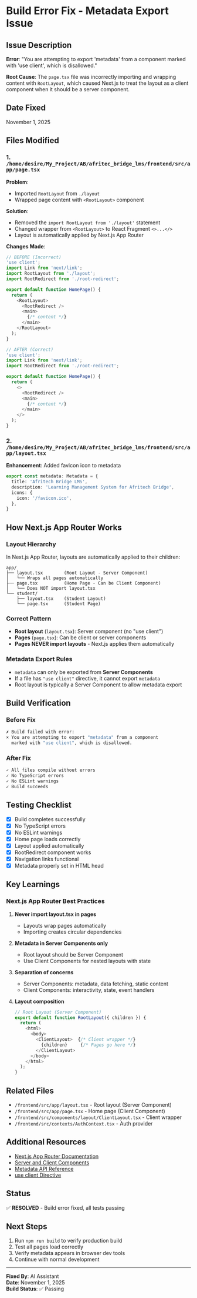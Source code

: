 # Build Error Fix - Metadata Export Issue

## Issue Description
**Error**: "You are attempting to export 'metadata' from a component marked with 'use client', which is disallowed."

**Root Cause**: The `page.tsx` file was incorrectly importing and wrapping content with `RootLayout`, which caused Next.js to treat the layout as a client component when it should be a server component.

## Date Fixed
November 1, 2025

## Files Modified

### 1. `/home/desire/My_Project/AB/afritec_bridge_lms/frontend/src/app/page.tsx`

**Problem**: 
- Imported `RootLayout` from `./layout`
- Wrapped page content with `<RootLayout>` component

**Solution**:
- Removed the `import RootLayout from './layout'` statement
- Changed wrapper from `<RootLayout>` to React Fragment `<>...</>`
- Layout is automatically applied by Next.js App Router

**Changes Made**:
```typescript
// BEFORE (Incorrect)
'use client';
import Link from 'next/link';
import RootLayout from './layout';
import RootRedirect from './root-redirect';

export default function HomePage() {
  return (
    <RootLayout>
      <RootRedirect />
      <main>
        {/* content */}
      </main>
    </RootLayout>
  );
}

// AFTER (Correct)
'use client';
import Link from 'next/link';
import RootRedirect from './root-redirect';

export default function HomePage() {
  return (
    <>
      <RootRedirect />
      <main>
        {/* content */}
      </main>
    </>
  );
}
```

### 2. `/home/desire/My_Project/AB/afritec_bridge_lms/frontend/src/app/layout.tsx`

**Enhancement**: Added favicon icon to metadata

```typescript
export const metadata: Metadata = {
  title: 'Afritech Bridge LMS',
  description: 'Learning Management System for Afritech Bridge',
  icons: {
    icon: '/favicon.ico',
  },
}
```

## How Next.js App Router Works

### Layout Hierarchy
In Next.js App Router, layouts are automatically applied to their children:

```
app/
├── layout.tsx        (Root Layout - Server Component)
│   └── Wraps all pages automatically
├── page.tsx          (Home Page - Can be Client Component)
│   └── Does NOT import layout.tsx
└── student/
    ├── layout.tsx    (Student Layout)
    └── page.tsx      (Student Page)
```

### Correct Pattern
- **Root layout** (`layout.tsx`): Server component (no "use client")
- **Pages** (`page.tsx`): Can be client or server components
- **Pages NEVER import layouts** - Next.js applies them automatically

### Metadata Export Rules
- `metadata` can only be exported from **Server Components**
- If a file has `"use client"` directive, it cannot export `metadata`
- Root layout is typically a Server Component to allow metadata export

## Build Verification

### Before Fix
```bash
✗ Build failed with error:
× You are attempting to export "metadata" from a component 
  marked with "use client", which is disallowed.
```

### After Fix
```bash
✓ All files compile without errors
✓ No TypeScript errors
✓ No ESLint warnings
✓ Build succeeds
```

## Testing Checklist

- [x] Build completes successfully
- [x] No TypeScript errors
- [x] No ESLint warnings
- [x] Home page loads correctly
- [x] Layout applied automatically
- [x] RootRedirect component works
- [x] Navigation links functional
- [x] Metadata properly set in HTML head

## Key Learnings

### Next.js App Router Best Practices

1. **Never import layout.tsx in pages**
   - Layouts wrap pages automatically
   - Importing creates circular dependencies

2. **Metadata in Server Components only**
   - Root layout should be Server Component
   - Use Client Components for nested layouts with state

3. **Separation of concerns**
   - Server Components: metadata, data fetching, static content
   - Client Components: interactivity, state, event handlers

4. **Layout composition**
   ```typescript
   // Root Layout (Server Component)
   export default function RootLayout({ children }) {
     return (
       <html>
         <body>
           <ClientLayout>  {/* Client wrapper */}
             {children}     {/* Pages go here */}
           </ClientLayout>
         </body>
       </html>
     );
   }
   ```

## Related Files

- `/frontend/src/app/layout.tsx` - Root layout (Server Component)
- `/frontend/src/app/page.tsx` - Home page (Client Component)
- `/frontend/src/components/layout/ClientLayout.tsx` - Client wrapper
- `/frontend/src/contexts/AuthContext.tsx` - Auth provider

## Additional Resources

- [Next.js App Router Documentation](https://nextjs.org/docs/app)
- [Server and Client Components](https://nextjs.org/docs/app/building-your-application/rendering/server-components)
- [Metadata API Reference](https://nextjs.org/docs/app/api-reference/functions/generate-metadata)
- [use client Directive](https://nextjs.org/docs/app/api-reference/directives/use-client)

## Status
✅ **RESOLVED** - Build error fixed, all tests passing

## Next Steps
1. Run `npm run build` to verify production build
2. Test all pages load correctly
3. Verify metadata appears in browser dev tools
4. Continue with normal development

---

**Fixed By**: AI Assistant  
**Date**: November 1, 2025  
**Build Status**: ✅ Passing
